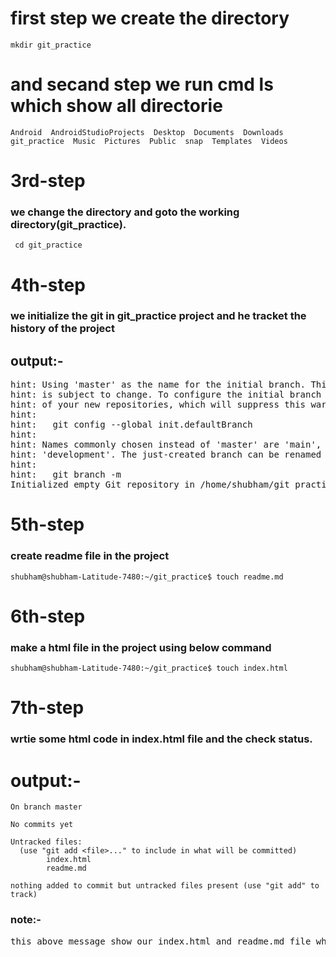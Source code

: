 # first step we create the directory 
```
mkdir git_practice
```
# and secand step we run cmd ls which show all directorie
```
Android  AndroidStudioProjects  Desktop  Documents  Downloads  git_practice  Music  Pictures  Public  snap  Templates  Videos
```

# 3rd-step
### we change the directory and goto the working directory(git_practice).
```
 cd git_practice
```
# 4th-step
### we initialize the git in git_practice project and he tracket the history of the project
## output:-
<pre>
hint: Using 'master' as the name for the initial branch. This default branch name
hint: is subject to change. To configure the initial branch name to use in all
hint: of your new repositories, which will suppress this warning, call:
hint: 
hint: 	git config --global init.defaultBranch <name>
hint: 
hint: Names commonly chosen instead of 'master' are 'main', 'trunk' and
hint: 'development'. The just-created branch can be renamed via this command:
hint: 
hint: 	git branch -m <name>
Initialized empty Git repository in /home/shubham/git_practice/.git/
</pre>

# 5th-step 
### create readme file in the project
```
shubham@shubham-Latitude-7480:~/git_practice$ touch readme.md
```

# 6th-step
### make a html file in the project using below command
```
shubham@shubham-Latitude-7480:~/git_practice$ touch index.html
```
# 7th-step
### wrtie some html code in index.html file and the check status.
# output:-
```
On branch master

No commits yet

Untracked files:
  (use "git add <file>..." to include in what will be committed)
        index.html
        readme.md

nothing added to commit but untracked files present (use "git add" to track)
```
### note:- 
<pre>
this above message show our index.html and readme.md file which are not added with git track property so that reason show these above message means it is untracketd file.
</pre>


